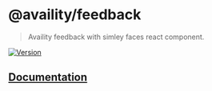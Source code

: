 # @availity/feedback

> Availity feedback with simley faces react component.

[![Version](https://img.shields.io/npm/v/@availity/feedback.svg?style=for-the-badge)](https://www.npmjs.com/package/@availity/feedback)

## [Documentation](https://availity.github.io/availity-react/components/feedback)
